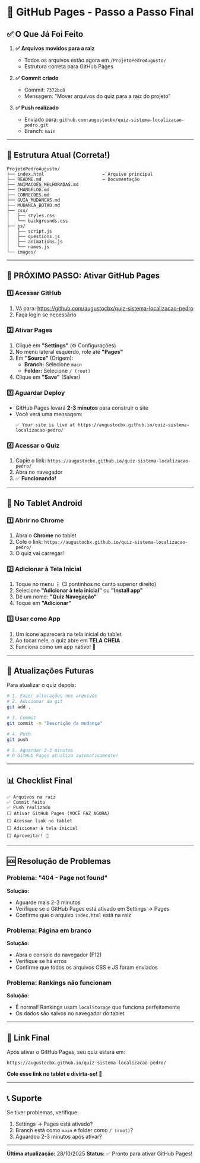 # 🚀 GitHub Pages - Passo a Passo Final

## ✅ O Que Já Foi Feito

1. **✅ Arquivos movidos para a raiz**
   - Todos os arquivos estão agora em `/ProjetoPedroAugusto/`
   - Estrutura correta para GitHub Pages

2. **✅ Commit criado**
   - Commit: `7372bc8`
   - Mensagem: "Mover arquivos do quiz para a raiz do projeto"

3. **✅ Push realizado**
   - Enviado para: `github.com:augustocbx/quiz-sistema-localizacao-pedro.git`
   - Branch: `main`

---

## 📁 Estrutura Atual (Correta!)

```
ProjetoPedroAugusto/
├── index.html                      ← Arquivo principal
├── README.md                       ← Documentação
├── ANIMACOES_MELHORADAS.md
├── CHANGELOG.md
├── CORRECOES.md
├── GUIA_MUDANCAS.md
├── MUDANCA_BOTAO.md
├── css/
│   ├── styles.css
│   └── backgrounds.css
├── js/
│   ├── script.js
│   ├── questions.js
│   ├── animations.js
│   └── names.js
└── images/
```

---

## 🎯 PRÓXIMO PASSO: Ativar GitHub Pages

### 1️⃣ Acessar GitHub

1. Vá para: https://github.com/augustocbx/quiz-sistema-localizacao-pedro
2. Faça login se necessário

### 2️⃣ Ativar Pages

1. Clique em **"Settings"** (⚙️ Configurações)
2. No menu lateral esquerdo, role até **"Pages"**
3. Em **"Source"** (Origem):
   - **Branch:** Selecione `main`
   - **Folder:** Selecione `/ (root)`
4. Clique em **"Save"** (Salvar)

### 3️⃣ Aguardar Deploy

- GitHub Pages levará **2-3 minutos** para construir o site
- Você verá uma mensagem:
  ```
  ✅ Your site is live at https://augustocbx.github.io/quiz-sistema-localizacao-pedro/
  ```

### 4️⃣ Acessar o Quiz

1. Copie o link: `https://augustocbx.github.io/quiz-sistema-localizacao-pedro/`
2. Abra no navegador
3. ✅ **Funcionando!**

---

## 📱 No Tablet Android

### 1️⃣ Abrir no Chrome

1. Abra o **Chrome** no tablet
2. Cole o link: `https://augustocbx.github.io/quiz-sistema-localizacao-pedro/`
3. O quiz vai carregar!

### 2️⃣ Adicionar à Tela Inicial

1. Toque no menu **⋮** (3 pontinhos no canto superior direito)
2. Selecione **"Adicionar à tela inicial"** ou **"Install app"**
3. Dê um nome: **"Quiz Navegação"**
4. Toque em **"Adicionar"**

### 3️⃣ Usar como App

1. Um ícone aparecerá na tela inicial do tablet
2. Ao tocar nele, o quiz abre em **TELA CHEIA**
3. Funciona como um app nativo! 🎉

---

## 🔄 Atualizações Futuras

Para atualizar o quiz depois:

```bash
# 1. Fazer alterações nos arquivos
# 2. Adicionar ao git
git add .

# 3. Commit
git commit -m "Descrição da mudança"

# 4. Push
git push

# 5. Aguardar 2-3 minutos
# O GitHub Pages atualiza automaticamente!
```

---

## 📊 Checklist Final

```
✅ Arquivos na raiz
✅ Commit feito
✅ Push realizado
⬜ Ativar GitHub Pages (VOCÊ FAZ AGORA)
⬜ Acessar link no tablet
⬜ Adicionar à tela inicial
⬜ Aproveitar! 🎉
```

---

## 🆘 Resolução de Problemas

### Problema: "404 - Page not found"
**Solução:**
- Aguarde mais 2-3 minutos
- Verifique se o GitHub Pages está ativado em Settings → Pages
- Confirme que o arquivo `index.html` está na raiz

### Problema: Página em branco
**Solução:**
- Abra o console do navegador (F12)
- Verifique se há erros
- Confirme que todos os arquivos CSS e JS foram enviados

### Problema: Rankings não funcionam
**Solução:**
- É normal! Rankings usam `localStorage` que funciona perfeitamente
- Os dados são salvos no navegador do tablet

---

## 🎯 Link Final

Após ativar o GitHub Pages, seu quiz estará em:

```
https://augustocbx.github.io/quiz-sistema-localizacao-pedro/
```

**Cole esse link no tablet e divirta-se! 🌟**

---

## 📞 Suporte

Se tiver problemas, verifique:
1. Settings → Pages está ativado?
2. Branch está como `main` e folder como `/ (root)`?
3. Aguardou 2-3 minutos após ativar?

---

**Última atualização:** 28/10/2025
**Status:** ✅ Pronto para ativar GitHub Pages!
